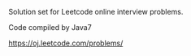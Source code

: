Solution set for Leetcode online interview problems.

Code compiled by Java7

https://oj.leetcode.com/problems/
